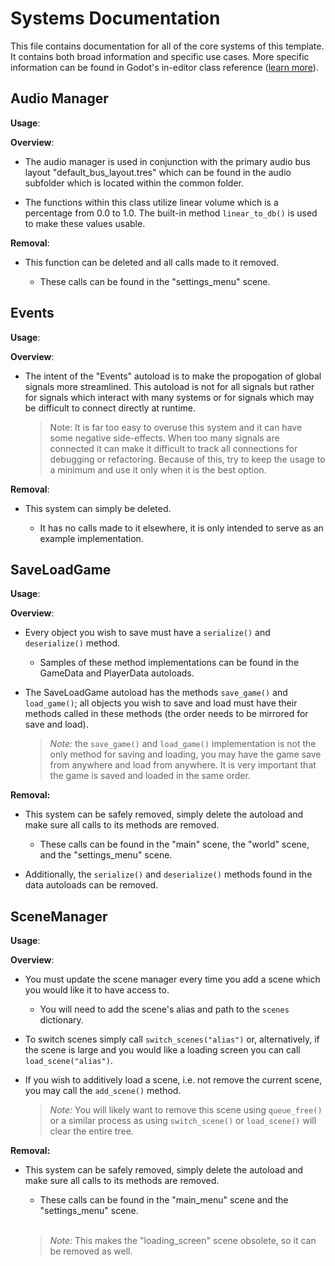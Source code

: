 # Systems Documentation

This file contains documentation for all of the core systems of this template.
It contains both broad information and specific use cases. More specific
information can be found in Godot's in-editor class reference
([learn more](_docs/in_editor_documentation.md)).


## Audio Manager

**Usage**:

**Overview**:

- The audio manager is used in conjunction with the primary audio bus layout
  "default_bus_layout.tres" which can be found in the audio subfolder which is
  located within the common folder.

- The functions within this class utilize linear volume which is a percentage
  from 0.0 to 1.0. The built-in method `linear_to_db()` is used to make these
  values usable.

**Removal**:

- This function can be deleted and all calls made to it removed.

  - These calls can be found in the "settings_menu" scene.


## Events

**Usage**:

**Overview**:

- The intent of the "Events" autoload is to make the propogation of global
  signals more streamlined. This autoload is not for all signals but rather
  for signals which interact with many systems or for signals which may
  be difficult to connect directly at runtime.

  > Note: It is far too easy to overuse this system and it can have some
  > negative side-effects. When too many signals are connected it can
  > make it difficult to track all connections for debugging or
  > refactoring. Because of this, try to keep the usage to a minimum and
  > use it only when it is the best option.

**Removal**:

- This system can simply be deleted.
  
    - It has no calls made to it elsewhere, it is only intended to
      serve as an example implementation.


## SaveLoadGame

**Usage**:

**Overview**:
	
- Every object you wish to save must have a `serialize()` and `deserialize()`
method.

	- Samples of these method implementations can be found in the GameData and
	PlayerData autoloads.

- The SaveLoadGame autoload has the methods `save_game()` and `load_game()`;
all objects you wish to save and load must have their methods called in
these methods (the order needs to be mirrored for save and load).

	> *Note:* the `save_game()` and `load_game()` implementation is not the only method
	> for saving and loading, you may have the game save from anywhere and load
	> from anywhere. It is very important that the game is saved and loaded in
	> the same order.

**Removal:**

- This system can be safely removed, simply delete the autoload and make 
sure all calls to its methods are removed.

	- These calls can be found in the "main" scene, the "world" scene, and the
	"settings_menu" scene.

- Additionally, the `serialize()` and `deserialize()` methods found in the data
autoloads can be removed.


## SceneManager

**Usage**:

**Overview**:
	
- You must update the scene manager every time you add a scene which you
would like it to have access to.

	- You will need to add the scene's alias and path to the `scenes` dictionary.

- To switch scenes simply call `switch_scenes("alias")` or, alternatively,
if the scene is large and you would like a loading screen you can call 
`load_scene("alias")`.

- If you wish to additively load a scene, i.e. not remove the current scene,
you may call the `add_scene()` method.

	> *Note:* You will likely want to remove this scene using `queue_free()` or a
	> similar process as using `switch_scene()` or `load_scene()` will clear the
	> entire tree.

**Removal:**

- This system can be safely removed, simply delete the autoload and make 
sure all calls to its methods are removed.

	- These calls can be found in the "main_menu" scene and the "settings_menu"
	scene.<br><br>

	> *Note:* This makes the "loading_screen" scene obsolete, so it can be removed
	>  as well.
